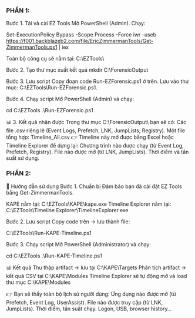 ### PHẦN 1:
Bước 1. Tải và cài EZ Tools
Mở PowerShell (Admin).
Chạy:

Set-ExecutionPolicy Bypass -Scope Process -Force
iwr -useb https://f001.backblazeb2.com/file/EricZimmermanTools/Get-ZimmermanTools.ps1 | iex

Toàn bộ công cụ sẽ nằm tại:
C:\EZTools\

Bước 2. Tạo thư mục xuất kết quả
mkdir C:\ForensicOutput

Bước 3. Lưu script
Copy đoạn code Run-EZForensic.ps1 ở trên.
Lưu vào thư mục: C:\EZTools\Run-EZForensic.ps1.

Bước 4. Chạy script
Mở PowerShell (Admin) và chạy:

cd C:\EZTools
.\Run-EZForensic.ps1

📊 3. Kết quả nhận được
Trong thư mục C:\ForensicOutput\ bạn sẽ có:
Các file .csv riêng lẻ (Event Logs, Prefetch, LNK, JumpLists, Registry).
Một file tổng hợp: Timeline_All.csv
👉 Timeline này mở được bằng Excel hoặc Timeline Explorer để dựng lại:
Chương trình nào được chạy (từ Event Log, Prefetch, Registry).
File nào được mở (từ LNK, JumpLists).
Thời điểm và tần suất sử dụng.

### PHẦN 2:
📖 Hướng dẫn sử dụng
Bước 1. Chuẩn bị
Đảm bảo bạn đã cài đặt EZ Tools bằng Get-ZimmermanTools.

KAPE nằm tại: C:\EZTools\KAPE\kape.exe
Timeline Explorer nằm tại: C:\EZTools\Timeline Explorer\TimelineExplorer.exe

Bước 2. Lưu script
Copy code trên → lưu thành file:

C:\EZTools\Run-KAPE-Timeline.ps1

Bước 3. Chạy script
Mở PowerShell (Administrator) và chạy:

cd C:\EZTools
.\Run-KAPE-Timeline.ps1

📊 Kết quả
Thu thập artifact → lưu tại C:\KAPE\Targets
Phân tích artifact → kết quả CSV tại C:\KAPE\Modules
Timeline Explorer sẽ tự động mở và load thư mục C:\KAPE\Modules

👉 Bạn sẽ thấy toàn bộ lịch sử người dùng:
Ứng dụng nào được mở (từ Prefetch, Event Log, UserAssist).
File nào được truy cập (từ LNK, JumpLists).
Thời điểm, tần suất chạy.
Logon, USB, browser history…
